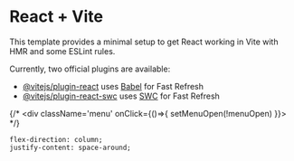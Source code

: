 # React + Vite

This template provides a minimal setup to get React working in Vite with HMR and some ESLint rules.

Currently, two official plugins are available:

- [@vitejs/plugin-react](https://github.com/vitejs/vite-plugin-react/blob/main/packages/plugin-react/README.md) uses [Babel](https://babeljs.io/) for Fast Refresh
- [@vitejs/plugin-react-swc](https://github.com/vitejs/vite-plugin-react-swc) uses [SWC](https://swc.rs/) for Fast Refresh


{/* <div className='menu' onClick={()=>{
              setMenuOpen(!menuOpen)
            }}>
              <span></span>
              <span></span>
              <span></span>
            </div> */}

    flex-direction: column;
    justify-content: space-around;
